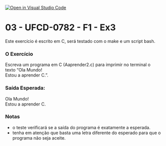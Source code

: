 [![Open in Visual Studio Code](https://classroom.github.com/assets/open-in-vscode-c66648af7eb3fe8bc4f294546bfd86ef473780cde1dea487d3c4ff354943c9ae.svg)](https://classroom.github.com/online_ide?assignment_repo_id=9832094&assignment_repo_type=AssignmentRepo)
# 03 - UFCD-0782 - F1 - Ex3
Este exercício é escrito em C, será testado com o make e um script bash.

### O Exercício
Escreva um programa em C (Aaprender2.c) para imprimir no terminal o texto 
“Ola Mundo!  
Estou a aprender C.”. 

### Saída Esperada:
   
Ola Mundo!  
Estou a aprender C.


### Notas
- o teste verificará se a saída do programa é exatamente a esperada.
- tenha em atenção que basta uma letra diferente do esperado para que o programa não seja aceite.


